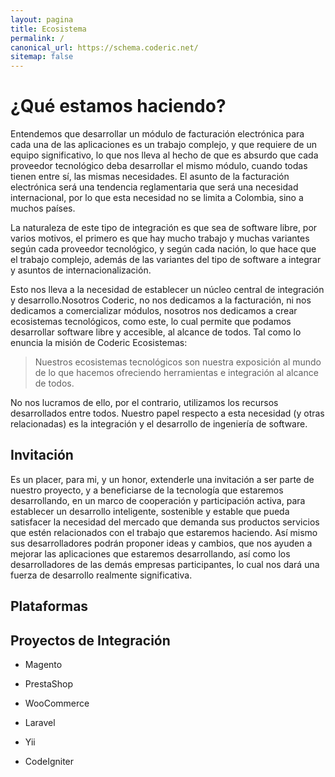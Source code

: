```yaml
---
layout: pagina
title: Ecosistema
permalink: /
canonical_url: https://schema.coderic.net/
sitemap: false
---
```

# ¿Qué estamos haciendo?

Entendemos que desarrollar un módulo de facturación electrónica para cada una de las aplicaciones es un trabajo complejo, y que requiere de un equipo significativo, lo que nos lleva al hecho de que es absurdo que cada proveedor tecnológico deba desarrollar el mismo módulo, cuando todas tienen entre sí, las mismas necesidades.
El asunto de la facturación electrónica será una tendencia reglamentaria que será una necesidad internacional, por lo que esta necesidad no se limita a Colombia, sino a muchos países.

La naturaleza de este tipo de integración es que sea de software libre, por varios motivos, el primero es que hay mucho trabajo y muchas variantes según cada proveedor tecnológico, y según cada nación, lo que hace que el trabajo complejo, además de las variantes del tipo de software a integrar y asuntos de internacionalización.

Esto nos lleva a la necesidad de establecer un núcleo central de integración y desarrollo.Nosotros Coderic, no nos dedicamos a la facturación, ni nos dedicamos a comercializar módulos, nosotros nos dedicamos a crear ecosistemas tecnológicos, como este, lo cual permite que podamos desarrollar software libre y accesible, al alcance de todos. Tal como lo enuncia la misión de Coderic Ecosistemas:

>Nuestros ecosistemas tecnológicos son nuestra exposición al mundo de lo que hacemos ofreciendo herramientas e integración al alcance de todos.

No nos lucramos de ello, por el contrario, utilizamos los recursos desarrollados entre todos. Nuestro papel respecto a esta necesidad (y otras relacionadas) es la integración y el desarrollo de ingeniería de software.

## Invitación

Es un placer, para mi, y un honor, extenderle una invitación a ser parte de nuestro proyecto, y a beneficiarse de la tecnología que estaremos desarrollando, en un marco de cooperación y participación activa, para establecer un desarrollo inteligente, sostenible y estable que pueda satisfacer la necesidad del mercado que demanda sus productos servicios que estén relacionados con el trabajo que estaremos haciendo.
Así mismo sus desarrolladores podrán proponer ideas y cambios, que nos ayuden a mejorar las aplicaciones que estaremos desarrollando, así como los desarrolladores de las demás empresas participantes, lo cual nos dará una fuerza de desarrollo realmente significativa.

## Plataformas

## Proyectos de Integración 

* Magento
* PrestaShop
* WooCommerce

* Laravel
* Yii
* CodeIgniter
